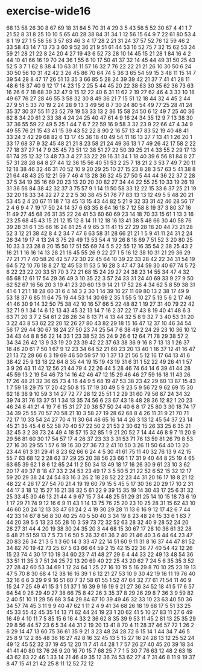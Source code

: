 # exercise-wide16
68
13
58
26
30
8
67
69
18
31
84
5
70
31
4
29
3
5
43
56
5
52
30
67
4
41
1
7
21
52
8
31
8
25
10
10
5
65
40
28
38
84
31
34
1
12
56
15
64
9
7
22
61
80
53
4
8
1
19
27
1
5
58
56
3
57
63
46
3
4
17
28
2
21
31
24
37
57
52
76
12
59
46
2
33
58
43
14
7
13
73
3
60
9
52
36
21
9
51
61
44
53
16
52
75
7
32
15
62
53
24
59
21
28
21
22
8
24
20
4
27
19
43
6
52
73
28
10
14
45
15
21
28
1
84
16
4
2
44
10
41
66
16
19
70
24
36
1
55
6
10
17
50
41
37
32
14
45
44
49
31
50
25
43
52
5
3
7
1
62
8
38
4
10
63
31
11
57
16
32
7
76
22
22
21
21
26
10
30
50
6
24
30
50
56
10
31
42
42
3
26
45
86
70
64
74
5
36
3
65
54
59
15
3
48
11
15
14
7
39
54
28
8
47
17
26
51
13
35
3
66
85
5
28
24
39
39
42
21
37
7
41
41
28
11
48
6
18
37
40
9
12
17
14
23
15
2
25
5
44
45
20
22
38
63
30
35
62
36
73
63
16
26
6
7
18
68
39
32
47
9
15
12
22
40
6
31
11
62
2
19
27
62
46
4
3
33
10
18
49
67
76
27
28
46
55
3
58
32
30
8
49
36
21
7
15
51
12
18
44
32
4
45
2
44
27
9
51
5
33
70
19
2
24
28
9
13
3
49
56
8
7
30
24
80
54
49
77
25
28
41
24
35
37
30
37
55
11
23
52
79
19
53
33
13
2
36
15
58
24
50
6
12
49
7
25
40
36
62
8
34
20
61
2
33
38
4
24
24
25
40
47
61
4
9
16
24
34
35
12
9
7
13
38
30
37
36
55
59
22
49
5
25
1
44
7
6
7
22
59
16
9
58
3
32
23
9
22
66
47
4
34
9
49
55
76
21
15
43
41
15
39
43
52
22
8
90
2
16
57
13
47
83
52
19
40
48
41
33
24
3
42
29
68
82
6
13
17
45
36
18
40
49
54
11
16
13
27
7
13
41
1
26
20
1
33
17
68
37
9
32
45
48
21
21
8
23
58
21
24
49
36
13
1
7
49
26
42
17
58
2
22
77
18
37
27
14
7
9
35
45
73
51
12
38
51
27
22
50
39
25
21
4
33
55
2
29
17
13
61
74
25
12
32
13
48
73
3
4
27
33
22
29
16
31
34
1
18
40
39
6
56
81
84
8
27
57
31
28
28
64
8
27
44
12
36
15
56
40
51
53
2
25
7
18
21
2
3
53
7
49
7
20
11
12
18
38
46
32
46
31
70
52
10
9
20
29
25
10
27
15
23
8
28
3
57
63
5
41
38
8
21
64
48
43
25
12
21
59
7
46
4
13
28
36
32
45
27
50
5
44
44
36
22
37
2
28
37
5
34
19
35
16
69
20
23
13
20
20
30
82
27
34
44
22
55
25
10
33
19
26
19
31
36
56
84
38
42
32
37
3
75
57
9
1
14
11
50
58
33
12
22
15
33
6
37
25
21
19
32
20
18
33
34
22
27
2
2
2
5
30
38
45
51
78
77
83
13
13
12
49
5
5
48
20
21
53
45
2
4
20
67
11
18
7
13
45
13
15
43
44
82
5
21
9
32
33
31
42
46
28
56
17
2
4
6
9
4
7
19
17
50
24
14
37
6
63
35
8
64
16
18
7
12
58
8
19
37
3
80
37
16
11
49
27
45
68
26
31
35
22
24
41
53
60
60
69
23
14
18
70
33
15
61
1
13
3
16
23
25
68
45
43
15
21
12
15
12
8
14
11
12
18
16
13
41
38
5
48
66
30
40
58
76
39
28
31
6
1
35
66
16
24
81
25
4
9
65
3
11
41
15
27
29
28
18
20
44
73
21
28
52
3
12
21
38
42
8
4
2
34
7
47
6
63
58
31
28
66
21
21
1
5
9
41
11
24
31
2
24
26
34
19
17
4
13
24
3
75
29
49
13
53
54
4
19
26
8
18
69
7
51
52
3
20
80
25
10
33
3
23
28
8
20
15
50
17
51
55
69
74
5
5
22
55
12
16
35
54
2
38
25
43
2
16
21
1
16
16
14
13
28
21
16
45
55
26
9
22
27
1
5
16
12
38
10
31
21
29
36
29
77
21
71
7
40
58
20
42
57
72
30
22
45
64
10
39
22
33
28
42
22
34
31
54
19
64
5
72
10
76
18
8
27
12
45
53
11
53
5
16
28
3
47
47
34
59
30
40
67
74
5
72
6
22
23
22
20
33
51
70
3
72
21
68
15
24
29
27
24
38
23
14
55
34
47
4
32
65
68
12
61
17
54
29
36
49
3
10
35
22
3
57
24
33
31
24
40
69
33
9
27
9
50
62
52
67
16
56
20
3
19
41
23
20
60
13
9
14
21
17
52
26
4
34
62
5
8
59
38
31
41
6
1
21
1
18
28
60
31
6
4
14
3
2
30
1
14
39
16
27
11
69
80
13
2
38
17
49
9
53
18
37
6
85
11
64
75
19
44
53
14
30
69
2
35
1
55
5
10
27
5
13
5
6
2
17
46
41
46
30
9
14
32
50
75
38
42
10
16
57
66
5
22
48
82
1
19
27
31
40
79
22
42
32
71
9
1
34
14
6
12
13
43
45
32
13
14
7
16
2
37
22
17
43
8
19
40
41
48
6
3
63
71
20
3
7
2
54
61
2
28
26
34
8
13
71
4
13
44
32
5
8
9
32
7
3
40
53
31
20
3
22
43
8
53
62
22
20
12
26
27
80
43
82
29
18
15
16
47
12
37
10
46
34
54
56
17
29
44
30
67
18
24
27
50
23
74
25
54
7
6
38
49
2
24
29
23
10
36
10
12
34
43
44
8
8
56
22
14
33
1
23
38
52
35
24
9
26
6
12
64
71
78
29
38
57
2
34
34
26
42
13
9
33
19
20
23
39
42
22
37
63
38
36
9
16
8
7
13
13
1
26
37
18
46
20
61
7
50
1
67
9
12
23
34
64
52
21
60
23
20
13
40
1
16
37
12
41
16
47
21
13
72
28
66
6
3
19
69
46
50
59
57
10
1
37
13
21
56
5
12
16
17
64
13
41
6
38
42
25
9
13
18
22
64
8
35
44
19
15
19
43
19
31
6
31
1
52
22
49
26
41
1
57
3
9
26
43
11
42
12
56
21
44
79
4
22
26
44
5
28
46
74
64
14
6
39
41
44
28
45
59
13
2
19
54
46
73
14
16
42
46
47
12
15
29
46
46
27
59
16
18
11
43
26
17
26
48
21
32
36
65
73
4
16
44
9
5
68
19
47
53
38
23
42
29
60
13
87
15
43
1
7
59
18
29
75
17
20
42
50
8
15
17
19
30
49
5
9
23
5
9
56
72
9
62
69
15
30
62
18
36
9
10
59
3
14
27
72
77
28
12
25
51
1
2
29
31
60
79
56
87
24
34
32
39
74
31
76
13
37
51
1
34
13
35
74
56
6
23
67
43
18
48
28
36
12
82
1
20
23
46
24
6
41
21
4
19
7
6
15
31
27
20
38
57
50
24
40
6
8
17
25
80
3
30
18
74
17
34
39
25
55
70
57
70
58
21
10
3
58
27
19
28
62
68
8
4
26
11
31
9
21
70
71
72
17
10
33
54
24
27
70
4
11
30
64
48
65
16
14
4
26
3
13
12
45
54
37
23
14
45
21
35
45
4
6
52
58
70
40
57
22
50
2
21
53
2
30
62
15
26
33
25
6
35
21
32
45
3
2
38
73
24
49
4
18
57
15
32
85
1
9
21
20
52
7
14
44
46
8
9
7
11
20
9
29
56
81
60
30
17
54
57
17
4
26
37
23
33
3
31
53
71
76
13
59
81
26
79
8
53
27
16
30
29
55
1
57
6
19
16
30
27
36
73
2
41
10
50
3
26
11
50
64
40
13
20
23
44
61
3
31
29
41
8
23
62
66
6
24
4
5
30
41
61
75
11
40
32
76
13
9
42
15
55
7
63
68
12
2
28
62
37
29
25
20
38
56
23
66
1
17
31
9
40
44
8
25
19
4
65
63
65
39
62
1
8
6
12
65
24
11
2
50
34
13
49
18
17
16
26
30
9
61
23
10
3
62
20
17
49
37
8
18
47
33
2
24
53
23
49
17
3
5
50
5
21
22
52
6
52
15
32
12
17
59
20
29
38
24
24
54
83
16
3
26
2
18
28
52
22
23
44
31
20
16
17
18
8
21
12
48
22
4
26
17
27
54
70
21
4
19
19
60
79
15
5
45
5
17
30
36
20
29
17
10
2
31
44
17
3
18
12
15
27
16
21
38
32
5
61
22
9
39
15
35
19
14
30
43
17
25
6
31
32
25
33
45
30
46
13
21
44
4
9
67
15
7
34
48
25
51
29
31
25
14
10
15
18
73
6
19
1
17
29
71
74
9
12
16
6
9
11
43
1
14
13
75
76
25
20
23
10
25
28
31
15
62
43
10
46
60
20
24
12
13
33
47
61
24
2
4
19
30
29
28
11
13
6
16
9
12
17
42
6
7
44
42
33
14
67
8
56
8
30
40
25
40
5
50
40
3
34
19
8
23
48
24
15
33
6
1
63
7
44
20
39
5
5
13
23
55
28
10
3
59
73
72
32
52
63
28
32
40
9
28
52
24
20
28
27
31
44
4
20
19
38
30
24
35
20
3
44
68
15
30
67
17
28
10
36
61
32
28
6
48
21
51
59
13
7
5
73
1
6
50
5
26
32
61
36
2
40
21
46
40
3
6
44
64
23
47
20
83
26
34
21
3
5
1
3
60
14
3
33
47
22
14
51
60
9
11
31
8
16
37
44
47
81
52
34
82
70
19
42
73
25
67
5
63
66
64
59
2
15
42
15
22
36
77
40
54
42
12
26
15
23
74
4
30
17
10
19
34
60
23
7
41
48
27
29
6
4
44
33
22
49
13
48
54
36
33
51
11
35
3
7
51
24
25
72
13
20
69
40
22
25
43
20
62
7
24
5
6
35
35
3
52
27
28
42
60
53
34
69
1
12
24
64
1
25
27
16
10
19
5
16
29
8
70
10
25
23
19
13
47
5
70
8
30
68
4
12
38
16
16
39
1
6
12
21
27
53
10
9
30
42
19
16
11
19
76
40
32
16
6
6
3
29
9
9
16
51
60
7
37
58
61
55
1
52
47
64
32
77
61
71
54
11
40
9
15
24
7
25
49
41
15
3
1
51
37
1
16
39
9
16
19
9
21
27
36
34
52
18
41
5
17
6
57
64
54
9
26
29
49
27
38
66
75
8
42
26
3
35
37
8
29
26
29
8
7
36
3
9
59
82
2
40
51
10
11
29
56
68
3
54
29
84
67
10
39
49
46
32
33
10
23
63
40
50
36
34
57
74
45
3
11
9
9
40
47
62
1
11
2
4
9
41
34
68
26
18
19
68
17
5
51
33
25
45
33
55
42
45
35
14
13
71
62
44
24
19
23
1
20
62
41
5
10
27
83
11
27
6
49
16
49
4
10
11
7
5
85
15
6
16
4
33
2
36
62
8
35
39
9
53
11
45
2
81
13
25
35
29
29
8
56
44
57
23
6
5
34
44
31
2
19
20
13
41
8
70
4
11
28
37
46
57
72
1
26
2
6
29
14
47
13
60
75
36
61
35
9
21
3
23
48
24
28
72
6
15
14
1
44
34
7
46
5
25
8
9
12
2
85
48
36
16
27
42
8
16
32
45
13
5
15
27
16
24
28
13
12
25
52
24
49
12
45
52
32
37
19
45
12
20
11
7
41
44
28
1
7
57
26
27
40
45
20
39
18
34
41
41
40
80
13
76
26
9
20
16
70
15
7
68
25
7
7
1
5
30
7
76
63
12
48
2
63
18
43
62
83
22
46
1
33
14
21
46
49
35
12
36
74
53
62
27
4
7
31
46
8
11
9
19
37
8
47
15
41
21
42
25
8
11
12
52
72
12
